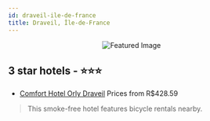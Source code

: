 ```yaml
---
id: draveil-ile-de-france
title: Draveil, Île-de-France
---
```


<center><img src="https://i.travelapi.com/hotels/2000000/1170000/1166100/1166050/b5bd715a_z.jpg" alt="Featured Image" /></center>


##  3 star hotels - ⭐️⭐️⭐️

-    [Comfort Hotel Orly Draveil](https://us.hurb.com/hotels/draveil/comfort-hotel-orly-draveil-JNP-JP840828?cmp=18055) Prices from R$428.59
   > This smoke-free hotel features bicycle rentals nearby.

